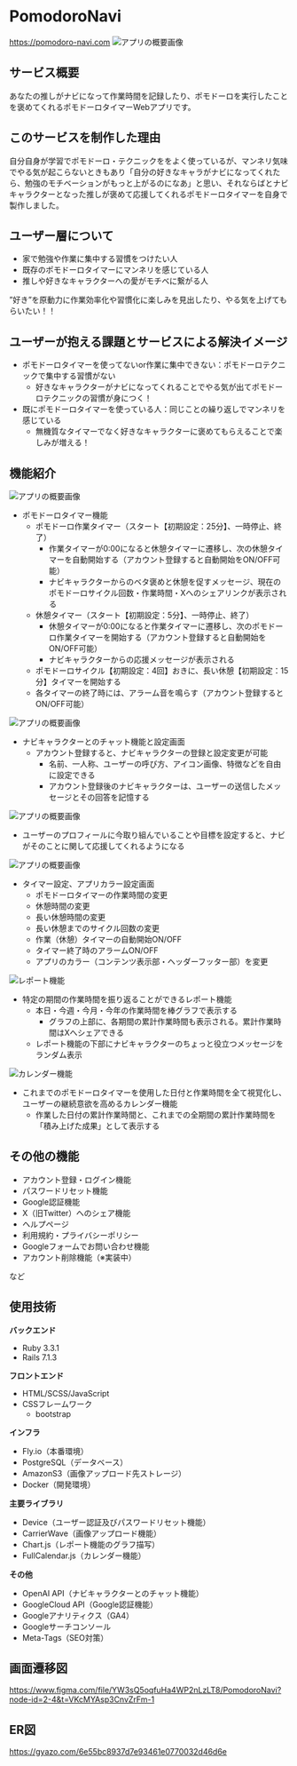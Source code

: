 # PomodoroNavi
https://pomodoro-navi.com
![アプリの概要画像](https://pomodoro-navi.com/summry_large_image.png)

## サービス概要
あなたの推しがナビになって作業時間を記録したり、ポモドーロを実行したことを褒めてくれるポモドーロタイマーWebアプリです。


## このサービスを制作した理由
自分自身が学習でポモドーロ・テクニックををよく使っているが、マンネリ気味でやる気が起こらないときもあり「自分の好きなキャラがナビになってくれたら、勉強のモチベーションがもっと上がるのになあ」と思い、それならばとナビキャラクターとなった推しが褒めて応援してくれるポモドーロタイマーを自身で製作しました。


## ユーザー層について
- 家で勉強や作業に集中する習慣をつけたい人
- 既存のポモドーロタイマーにマンネリを感じている人
- 推しや好きなキャラクターへの愛がモチベに繋がる人

”好き”を原動力に作業効率化や習慣化に楽しみを見出したり、やる気を上げてもらいたい！！


## ユーザーが抱える課題とサービスによる解決イメージ
- ポモドーロタイマーを使ってないor作業に集中できない：ポモドーロテクニックで集中する習慣がない
  - 好きなキャラクターがナビになってくれることでやる気が出てポモドーロテクニックの習慣が身につく！
- 既にポモドーロタイマーを使っている人：同じことの繰り返しでマンネリを感じている
  - 無機質なタイマーでなく好きなキャラクターに褒めてもらえることで楽しみが増える！


## 機能紹介
![アプリの概要画像](https://pomodoro-navi.com/help1.png)
- ポモドーロタイマー機能
  - ポモドーロ作業タイマー（スタート【初期設定：25分】、一時停止、終了）
    - 作業タイマーが0:00になると休憩タイマーに遷移し、次の休憩タイマーを自動開始する（アカウント登録すると自動開始をON/OFF可能）
    - ナビキャラクターからのベタ褒めと休憩を促すメッセージ、現在のポモドーロサイクル回数・作業時間・Xへのシェアリンクが表示される
  - 休憩タイマー（スタート【初期設定：5分】、一時停止、終了）
    - 休憩タイマーが0:00になると作業タイマーに遷移し、次のポモドーロ作業タイマーを開始する（アカウント登録すると自動開始をON/OFF可能）
    - ナビキャラクターからの応援メッセージが表示される
  - ポモドーロサイクル【初期設定：4回】おきに、長い休憩【初期設定：15分】タイマーを開始する
  - 各タイマーの終了時には、アラーム音を鳴らす（アカウント登録するとON/OFF可能）

![アプリの概要画像](https://pomodoro-navi.com/help2.png)
- ナビキャラクターとのチャット機能と設定画面
  - アカウント登録すると、ナビキャラクターの登録と設定変更が可能
    - 名前、一人称、ユーザーの呼び方、アイコン画像、特徴などを自由に設定できる
    - アカウント登録後のナビキャラクターは、ユーザーの送信したメッセージとその回答を記憶する

![アプリの概要画像](https://pomodoro-navi.com/help3.png)
- ユーザーのプロフィールに今取り組んでいることや目標を設定すると、ナビがそのことに関して応援してくれるようになる

![アプリの概要画像](https://pomodoro-navi.com/help4.png)
- タイマー設定、アプリカラー設定画面
  - ポモドーロタイマーの作業時間の変更
  - 休憩時間の変更
  - 長い休憩時間の変更
  - 長い休憩までのサイクル回数の変更
  - 作業（休憩）タイマーの自動開始ON/OFF
  - タイマー終了時のアラームON/OFF
  - アプリのカラー（コンテンツ表示部・ヘッダーフッター部）を変更

![レポート機能](https://pomodoro-navi.com/help5.png)
- 特定の期間の作業時間を振り返ることができるレポート機能
  - 本日・今週・今月・今年の作業時間を棒グラフで表示する
    - グラフの上部に、各期間の累計作業時間も表示される。累計作業時間はXへシェアできる
  - レポート機能の下部にナビキャラクターのちょっと役立つメッセージをランダム表示

![カレンダー機能](https://pomodoro-navi.com/help6.png)
- これまでのポモドーロタイマーを使用した日付と作業時間を全て視覚化し、ユーザーの継続意欲を高めるカレンダー機能
  - 作業した日付の累計作業時間と、これまでの全期間の累計作業時間を「積み上げた成果」として表示する

## その他の機能
- アカウント登録・ログイン機能
- パスワードリセット機能
- Google認証機能
- X（旧Twitter）へのシェア機能
- ヘルプページ
- 利用規約・プライバシーポリシー
- Googleフォームでお問い合わせ機能
- アカウント削除機能（※実装中）

など

## 使用技術
**バックエンド**
- Ruby 3.3.1
- Rails 7.1.3

**フロントエンド**
- HTML/SCSS/JavaScript
- CSSフレームワーク
  - bootstrap

**インフラ**
- Fly.io（本番環境）
- PostgreSQL（データベース）
- AmazonS3（画像アップロード先ストレージ）
- Docker（開発環境）

**主要ライブラリ**
- Device（ユーザー認証及びパスワードリセット機能）
- CarrierWave（画像アップロード機能）
- Chart.js（レポート機能のグラフ描写）
- FullCalendar.js（カレンダー機能）

**その他**
- OpenAI API（ナビキャラクターとのチャット機能）
- GoogleCloud API（Google認証機能）
- Googleアナリティクス（GA4）
- Googleサーチコンソール
- Meta-Tags（SEO対策）

## 画面遷移図
https://www.figma.com/file/YW3sQ5oqfuHa4WP2nLzLT8/PomodoroNavi?node-id=2-4&t=VKcMYAsp3CnvZrFm-1

## ER図
https://gyazo.com/6e55bc8937d7e93461e0770032d46d6e